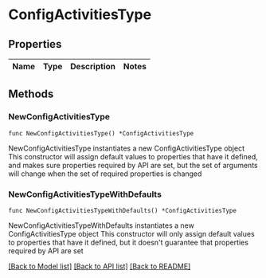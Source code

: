 # ConfigActivitiesType

## Properties

Name | Type | Description | Notes
------------ | ------------- | ------------- | -------------

## Methods

### NewConfigActivitiesType

`func NewConfigActivitiesType() *ConfigActivitiesType`

NewConfigActivitiesType instantiates a new ConfigActivitiesType object
This constructor will assign default values to properties that have it defined,
and makes sure properties required by API are set, but the set of arguments
will change when the set of required properties is changed

### NewConfigActivitiesTypeWithDefaults

`func NewConfigActivitiesTypeWithDefaults() *ConfigActivitiesType`

NewConfigActivitiesTypeWithDefaults instantiates a new ConfigActivitiesType object
This constructor will only assign default values to properties that have it defined,
but it doesn't guarantee that properties required by API are set


[[Back to Model list]](../README.md#documentation-for-models) [[Back to API list]](../README.md#documentation-for-api-endpoints) [[Back to README]](../README.md)



